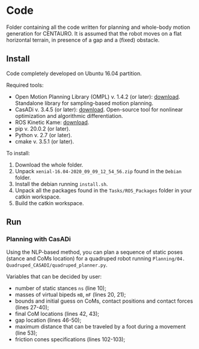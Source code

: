 # Code
Folder containing all the code written for planning and whole-body motion generation for CENTAURO. It is assumed that the robot moves on a flat horizontal terrain, in presence of a gap and a (fixed) obstacle.

## Install
Code completely developed on Ubuntu 16.04 partition. 

Required tools:
- Open Motion Planning Library (OMPL) v. 1.4.2 (or later): [download](https://ompl.kavrakilab.org/download.html). Standalone library for sampling-based motion planning.
- CasADi v. 3.4.5 (or later): [download](https://web.casadi.org/get/). Open-source tool for nonlinear optimization and algorithmic differentiation.
- ROS Kinetic Kame: [download](http://wiki.ros.org/kinetic/Installation). 
- pip v. 20.0.2 (or later).
- Python v. 2.7 (or later).
- cmake v. 3.5.1 (or later).

To install:
1. Download the whole folder.
2. Unpack `xenial-16.04-2020_09_09_12_54_56.zip` found in the `Debian` folder.
3. Install the debian running `install.sh`.
4. Unpack all the packages found in the `Tasks/ROS_Packages` folder in your catkin workspace.
5. Build the catkin workspace.

## Run
### Planning with CasADi
Using the NLP-based method, you can plan a sequence of static poses (stance and CoMs location) for a quadruped robot running `Planning/04. Quadruped_CASADI/quadruped_planner.py`.

Variables that can be decided by user:
- number of static stances `ns` (line 10);
- masses of virtual bipeds `mB`, `mF` (lines 20, 21);
- bounds and initial guess on CoMs, contact positions and contact forces (lines 27-40);
- final CoM locations (lines 42, 43);
- gap location (lines 46-50);
- maximum distance that can be traveled by a foot during a movement (line 53);
- friction cones specifications (lines 102-103);

